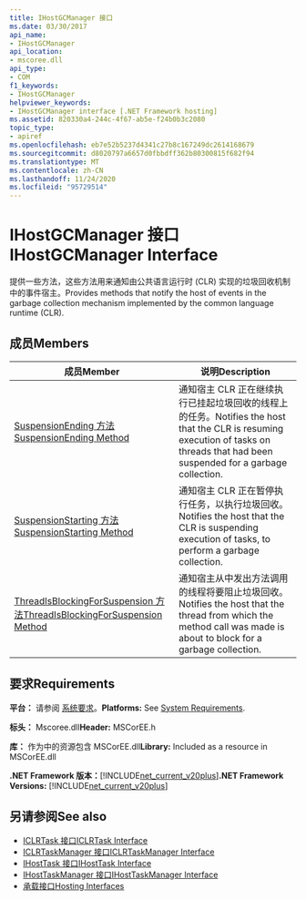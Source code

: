 ```yaml
---
title: IHostGCManager 接口
ms.date: 03/30/2017
api_name:
- IHostGCManager
api_location:
- mscoree.dll
api_type:
- COM
f1_keywords:
- IHostGCManager
helpviewer_keywords:
- IHostGCManager interface [.NET Framework hosting]
ms.assetid: 820330a4-244c-4f67-ab5e-f24b0b3c2080
topic_type:
- apiref
ms.openlocfilehash: eb7e52b5237d4341c27b8c167249dc2614168679
ms.sourcegitcommit: d8020797a6657d0fbbdff362b80300815f682f94
ms.translationtype: MT
ms.contentlocale: zh-CN
ms.lasthandoff: 11/24/2020
ms.locfileid: "95729514"
---
```

# <a name="ihostgcmanager-interface"></a><span data-ttu-id="373ca-102">IHostGCManager 接口</span><span class="sxs-lookup"><span data-stu-id="373ca-102">IHostGCManager Interface</span></span>

<span data-ttu-id="373ca-103">提供一些方法，这些方法用来通知由公共语言运行时 (CLR) 实现的垃圾回收机制中的事件宿主。</span><span class="sxs-lookup"><span data-stu-id="373ca-103">Provides methods that notify the host of events in the garbage collection mechanism implemented by the common language runtime (CLR).</span></span>  
  
## <a name="members"></a><span data-ttu-id="373ca-104">成员</span><span class="sxs-lookup"><span data-stu-id="373ca-104">Members</span></span>  
  
|<span data-ttu-id="373ca-105">成员</span><span class="sxs-lookup"><span data-stu-id="373ca-105">Member</span></span>|<span data-ttu-id="373ca-106">说明</span><span class="sxs-lookup"><span data-stu-id="373ca-106">Description</span></span>|  
|------------|-----------------|  
|[<span data-ttu-id="373ca-107">SuspensionEnding 方法</span><span class="sxs-lookup"><span data-stu-id="373ca-107">SuspensionEnding Method</span></span>](ihostgcmanager-suspensionending-method.md)|<span data-ttu-id="373ca-108">通知宿主 CLR 正在继续执行已挂起垃圾回收的线程上的任务。</span><span class="sxs-lookup"><span data-stu-id="373ca-108">Notifies the host that the CLR is resuming execution of tasks on threads that had been suspended for a garbage collection.</span></span>|  
|[<span data-ttu-id="373ca-109">SuspensionStarting 方法</span><span class="sxs-lookup"><span data-stu-id="373ca-109">SuspensionStarting Method</span></span>](ihostgcmanager-suspensionstarting-method.md)|<span data-ttu-id="373ca-110">通知宿主 CLR 正在暂停执行任务，以执行垃圾回收。</span><span class="sxs-lookup"><span data-stu-id="373ca-110">Notifies the host that the CLR is suspending execution of tasks, to perform a garbage collection.</span></span>|  
|[<span data-ttu-id="373ca-111">ThreadIsBlockingForSuspension 方法</span><span class="sxs-lookup"><span data-stu-id="373ca-111">ThreadIsBlockingForSuspension Method</span></span>](ihostgcmanager-threadisblockingforsuspension-method.md)|<span data-ttu-id="373ca-112">通知宿主从中发出方法调用的线程将要阻止垃圾回收。</span><span class="sxs-lookup"><span data-stu-id="373ca-112">Notifies the host that the thread from which the method call was made is about to block for a garbage collection.</span></span>|  
  
## <a name="requirements"></a><span data-ttu-id="373ca-113">要求</span><span class="sxs-lookup"><span data-stu-id="373ca-113">Requirements</span></span>  

 <span data-ttu-id="373ca-114">**平台：** 请参阅 [系统要求](../../get-started/system-requirements.md)。</span><span class="sxs-lookup"><span data-stu-id="373ca-114">**Platforms:** See [System Requirements](../../get-started/system-requirements.md).</span></span>  
  
 <span data-ttu-id="373ca-115">**标头：** Mscoree.dll</span><span class="sxs-lookup"><span data-stu-id="373ca-115">**Header:** MSCorEE.h</span></span>  
  
 <span data-ttu-id="373ca-116">**库：** 作为中的资源包含 MSCorEE.dll</span><span class="sxs-lookup"><span data-stu-id="373ca-116">**Library:** Included as a resource in MSCorEE.dll</span></span>  
  
 <span data-ttu-id="373ca-117">**.NET Framework 版本：**[!INCLUDE[net_current_v20plus](../../../../includes/net-current-v20plus-md.md)]</span><span class="sxs-lookup"><span data-stu-id="373ca-117">**.NET Framework Versions:** [!INCLUDE[net_current_v20plus](../../../../includes/net-current-v20plus-md.md)]</span></span>  
  
## <a name="see-also"></a><span data-ttu-id="373ca-118">另请参阅</span><span class="sxs-lookup"><span data-stu-id="373ca-118">See also</span></span>

- [<span data-ttu-id="373ca-119">ICLRTask 接口</span><span class="sxs-lookup"><span data-stu-id="373ca-119">ICLRTask Interface</span></span>](iclrtask-interface.md)
- [<span data-ttu-id="373ca-120">ICLRTaskManager 接口</span><span class="sxs-lookup"><span data-stu-id="373ca-120">ICLRTaskManager Interface</span></span>](iclrtaskmanager-interface.md)
- [<span data-ttu-id="373ca-121">IHostTask 接口</span><span class="sxs-lookup"><span data-stu-id="373ca-121">IHostTask Interface</span></span>](ihosttask-interface.md)
- [<span data-ttu-id="373ca-122">IHostTaskManager 接口</span><span class="sxs-lookup"><span data-stu-id="373ca-122">IHostTaskManager Interface</span></span>](ihosttaskmanager-interface.md)
- [<span data-ttu-id="373ca-123">承载接口</span><span class="sxs-lookup"><span data-stu-id="373ca-123">Hosting Interfaces</span></span>](hosting-interfaces.md)

